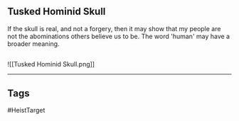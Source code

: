 ## Tusked Hominid Skull
If the skull is real, and not a forgery, then it may show that my people are not the
abominations others believe us to be. The word 'human' may have a broader meaning.
## 
![[Tusked Hominid Skull.png]]

---
## Tags
#HeistTarget